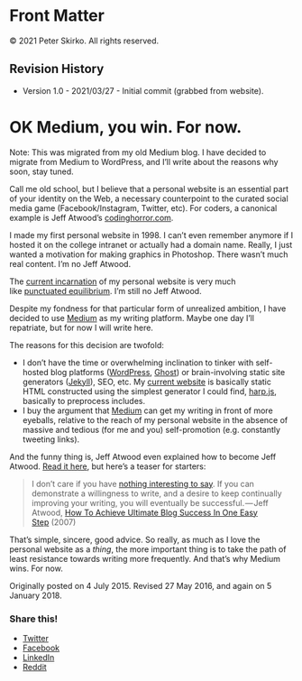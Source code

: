 # Front Matter

© 2021 Peter Skirko. All rights reserved.

## Revision History

* Version 1.0 - 2021/03/27 - Initial commit (grabbed from website).

# OK Medium, you win. For now.

Note: This was migrated from my old Medium blog. I have decided to migrate from Medium to WordPress, and I’ll write about the reasons why soon, stay tuned.

Call me old school, but I believe that a personal website is an essential part of your identity on the Web, a necessary counterpoint to the curated social media game (Facebook/Instagram, Twitter, etc). For coders, a canonical example is Jeff Atwood’s [codinghorror.com](http://codinghorror.com/).

I made my first personal website in 1998. I can’t even remember anymore if I hosted it on the college intranet or actually had a domain name. Really, I just wanted a motivation for making graphics in Photoshop. There wasn’t much real content. I’m no Jeff Atwood.

The [current incarnation](http://www.pskirko.com/) of my personal website is very much like [punctuated equilibrium](https://en.wikipedia.org/wiki/Punctuated_equilibrium). I’m still no Jeff Atwood.

Despite my fondness for that particular form of unrealized ambition, I have decided to use [Medium](https://medium.com/@Medium) as my writing platform. Maybe one day I’ll repatriate, but for now I will write here.

The reasons for this decision are twofold:

*   I don’t have the time or overwhelming inclination to tinker with self-hosted blog platforms ([WordPress](https://wordpress.org/), [Ghost](https://ghost.org/)) or brain-involving static site generators ([Jekyll](https://jekyllrb.com/)), SEO, etc. My [current website](http://www.pskirko.com/) is basically static HTML constructed using the simplest generator I could find, [harp.js](http://harpjs.com/), basically to preprocess includes.
*   I buy the argument that [Medium](https://medium.com/@Medium) can get my writing in front of more eyeballs, relative to the reach of my personal website in the absence of massive and tedious (for me and you) self-promotion (e.g. constantly tweeting links).

And the funny thing is, Jeff Atwood even explained how to become Jeff Atwood. [Read it here](https://blog.codinghorror.com/how-to-achieve-ultimate-blog-success-in-one-easy-step/), but here’s a teaser for starters:

> I don’t care if you have [nothing interesting to say](http://www.codinghorror.com/blog/archives/000297.html). If you can demonstrate a willingness to write, and a desire to keep continually improving your writing, you will eventually be successful. — Jeff Atwood, [How To Achieve Ultimate Blog Success In One Easy Step](https://blog.codinghorror.com/how-to-achieve-ultimate-blog-success-in-one-easy-step/) (2007)

That’s simple, sincere, good advice. So really, as much as I love the personal website as a _thing_, the more important thing is to take the path of least resistance towards writing more frequently. And that’s why Medium wins. For now.

Originally posted on 4 July 2015. Revised 27 May 2016, and again on 5 January 2018.

### Share this!

*   [Twitter](https://www.pskirko.com/2015/07/04/ok-medium/?share=twitter "Click to share on Twitter")
*   [Facebook](https://www.pskirko.com/2015/07/04/ok-medium/?share=facebook "Click to share on Facebook")
*   [LinkedIn](https://www.pskirko.com/2015/07/04/ok-medium/?share=linkedin "Click to share on LinkedIn")
*   [Reddit](https://www.pskirko.com/2015/07/04/ok-medium/?share=reddit "Click to share on Reddit")
